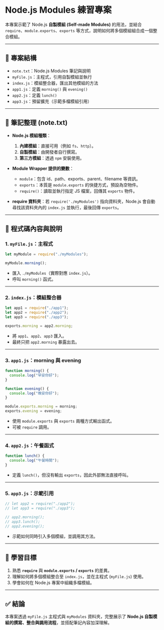 # Node.js Modules 練習專案

本專案示範了 Node.js **自製模組 (Self-made Modules)** 的用法，並結合 `require`、`module.exports`、`exports` 等方式，說明如何將多個模組組合成一個整合模組。

---

## 📘 專案結構

- `note.txt`：Node.js Modules 筆記與說明
- `myFile.js`：主程式，引用自製模組並執行
- `index.js`：模組整合器，匯出其他模組的方法
- `app1.js`：定義 `morning()` 與 `evening()`
- `app2.js`：定義 `lunch()`
- `app3.js`：預留擴充（示範多檔模組引用）

---

## 📒 筆記整理 (note.txt)

- **Node.js 模組種類**：

  1. **內建模組**：直接可用（例如 `fs`、`http`）。
  2. **自製模組**：由開發者自行撰寫。
  3. **第三方模組**：透過 `npm` 安裝使用。

- **Module Wrapper 提供的變數**：

  - `module`：包含 id、path、exports、parent、filename 等資訊。
  - `exports`：本質是 `module.exports` 的快捷方式，預設為空物件。
  - `require()`：讀取並執行指定 JS 檔案，回傳其 `exports` 物件。

- **require 資料夾**：若 `require('./myModules')` 指向資料夾，Node.js 會自動尋找該資料夾內的 `index.js` 並執行，最後回傳 `exports`。

---

## 📂 程式碼內容與說明

### 1. `myFile.js`：主程式

```javascript
let myModule = require("./myModules");

myModule.morning();
```

- 匯入 `./myModules`（實際對應 `index.js`）。
- 呼叫 `morning()` 函式。

---

### 2. `index.js`：模組整合器

```javascript
let app1 = require("./app1");
let app2 = require("./app2");
let app3 = require("./app3");

exports.morning = app2.morning;
```

- 將 `app1`、`app2`、`app3` 匯入。
- 最終只把 `app2.morning` 暴露出去。

---

### 3. `app1.js`：morning 與 evening

```javascript
function morning() {
  console.log("早安你好");
}

function evening() {
  console.log("晚安你好");
}

module.exports.morning = morning;
exports.evening = evening;
```

- 使用 `module.exports` 與 `exports` 兩種方式輸出函式。
- 可被 `require` 調用。

---

### 4. `app2.js`：午餐函式

```javascript
function lunch() {
  console.log("午餐時間");
}
```

- 定義 `lunch()`，但沒有輸出 `exports`，因此外部無法直接呼叫。

---

### 5. `app3.js`：示範引用

```javascript
// let app2 = require("./app2");
// let app3 = require("./app3");

// app2.morning();
// app3.lunch();
// app2.evening();
```

- 示範如何同時引入多個模組，並調用其方法。

---

## 🚀 學習目標

1. 熟悉 **`require`** 與 **`module.exports` / `exports`** 的差異。
2. 理解如何將多個模組整合至 `index.js`，並在主程式 (`myFile.js`) 使用。
3. 學會如何在 Node.js 專案中組織多檔模組。

---

## ✅ 結論

本專案透過 `myFile.js` 主程式與 `myModules` 資料夾，完整展示了 **Node.js 自製模組的撰寫、整合與調用流程**，並搭配筆記內容加深理解。
